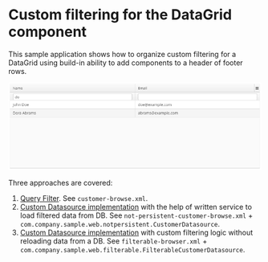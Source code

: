 # Custom filtering for the DataGrid component

This sample application shows how to organize custom filtering for a DataGrid using build-in ability to add components to a header of footer rows.

![](images/filter.png)

Three approaches are covered:

1. [Query Filter](https://doc.cuba-platform.com/manual-latest/datasource_query_filter.html). See `customer-browse.xml`.
1. [Custom Datasource implementation](https://doc.cuba-platform.com/manual-latest/datasource_custom_class.html) with the help of written service to load filtered data from DB. See `not-persistent-customer-browse.xml` + `com.company.sample.web.notpersistent.CustomerDatasource`.
1. [Custom Datasource implementation](https://doc.cuba-platform.com/manual-latest/datasource_custom_class.html) with custom filtering logic without reloading data from a DB. See `filterable-browser.xml` + `com.company.sample.web.filterable.FilterableCustomerDatasource`.